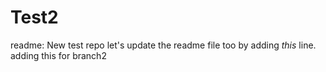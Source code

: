 # Test2
readme: New test repo
let's update the readme file too by adding *this* line. 
adding this for branch2
